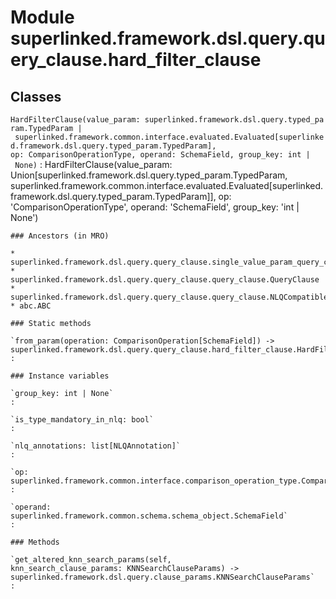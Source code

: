 Module superlinked.framework.dsl.query.query_clause.hard_filter_clause
======================================================================

Classes
-------

`HardFilterClause(value_param: superlinked.framework.dsl.query.typed_param.TypedParam | superlinked.framework.common.interface.evaluated.Evaluated[superlinked.framework.dsl.query.typed_param.TypedParam], op: ComparisonOperationType, operand: SchemaField, group_key: int | None)`
:   HardFilterClause(value_param: Union[superlinked.framework.dsl.query.typed_param.TypedParam, superlinked.framework.common.interface.evaluated.Evaluated[superlinked.framework.dsl.query.typed_param.TypedParam]], op: 'ComparisonOperationType', operand: 'SchemaField', group_key: 'int | None')

    ### Ancestors (in MRO)

    * superlinked.framework.dsl.query.query_clause.single_value_param_query_clause.SingleValueParamQueryClause
    * superlinked.framework.dsl.query.query_clause.query_clause.QueryClause
    * superlinked.framework.dsl.query.query_clause.query_clause.NLQCompatible
    * abc.ABC

    ### Static methods

    `from_param(operation: ComparisonOperation[SchemaField]) ‑> superlinked.framework.dsl.query.query_clause.hard_filter_clause.HardFilterClause`
    :

    ### Instance variables

    `group_key: int | None`
    :

    `is_type_mandatory_in_nlq: bool`
    :

    `nlq_annotations: list[NLQAnnotation]`
    :

    `op: superlinked.framework.common.interface.comparison_operation_type.ComparisonOperationType`
    :

    `operand: superlinked.framework.common.schema.schema_object.SchemaField`
    :

    ### Methods

    `get_altered_knn_search_params(self, knn_search_clause_params: KNNSearchClauseParams) ‑> superlinked.framework.dsl.query.clause_params.KNNSearchClauseParams`
    :